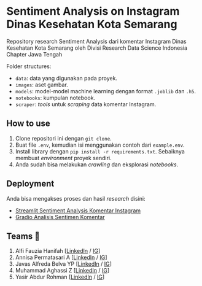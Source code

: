 # Sentiment Analysis on Instagram Dinas Kesehatan Kota Semarang

Repository research Sentiment Analysis dari komentar Instagram Dinas Kesehatan Kota Semarang oleh Divisi Research Data Science Indonesia Chapter Jawa Tengah

Folder structures:

- `data`: data yang digunakan pada proyek.
- `images`: aset gambar.
- `models`: model-model machine learning dengan format `.joblib` dan `.h5`.
- `notebooks`: kumpulan notebook.
- `scraper`: *tools* untuk *scraping* data komentar Instagram.

## How to use

1. Clone repositori ini dengan `git clone`.
2. Buat file `.env`, kemudian isi menggunakan contoh dari `example.env`.
3. Install library dengan `pip install -r requirements.txt`. Sebaiknya membuat *environment* proyek sendiri.
4. Anda sudah bisa melakukan *crawling* dan eksplorasi *notebooks*.

## Deployment

Anda bisa mengakses proses dan hasil *research* disini:

- [Streamlit Sentiment Analysis Komentar Instagram](https://share.streamlit.io/yasirabd/streamlit-sentiment-dkk-smg/main/app.py)
- [Gradio Analisis Sentimen Komentar](https://shrouded-dusk-24137.herokuapp.com/)

## Teams 🤗

1. Alfi Fauzia Hanifah [[LinkedIn](https://www.linkedin.com/in/alfifauziahanifah/) / [IG](https://www.instagram.com/alfifao/)]
2. Annisa Permatasari A [[LinkedIn](https://www.linkedin.com/in/annisapa/) / [IG](https://www.instagram.com/annisapa__/)]
3. Javas Alfreda Belva YP [[LinkedIn](https://www.linkedin.com/in/javasalfredabyp/) / [IG](https://www.instagram.com/javasalfreda_byp/)]
4. Muhammad Aghassi Z [[LinkedIn](https://www.linkedin.com/in/maghassiz/) / [IG](https://www.instagram.com/maghassiz/)]
5. Yasir Abdur Rohman [[LinkedIn](https://www.linkedin.com/in/yasirabd/) / [IG](https://www.instagram.com/yasirabdr/)]
